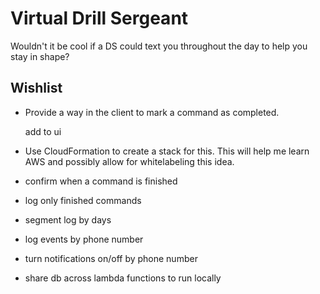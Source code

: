 # Virtual Drill Sergeant

Wouldn't it be cool if a DS could text you throughout the day to help you stay
in shape?


## Wishlist

* Provide a way in the client to mark a command as completed.

  add to ui

* Use CloudFormation to create a stack for this.  This will help me learn AWS
    and possibly allow for whitelabeling this idea.




* confirm when a command is finished
* log only finished commands
* segment log by days
* log events by phone number
* turn notifications on/off by phone number
* share db across lambda functions to run locally
